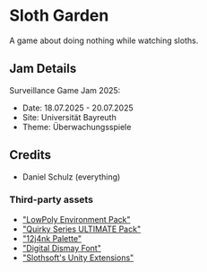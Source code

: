 # Sloth Garden
A game about doing nothing while watching sloths.

## Jam Details
Surveillance Game Jam 2025: 
- Date: 18.07.2025 - 20.07.2025
- Site: Universität Bayreuth
- Theme: Überwachungsspiele

## Credits
- Daniel Schulz (everything)

### Third-party assets
- ["LowPoly Environment Pack"](https://assetstore.unity.com/packages/3d/environments/landscapes/lowpoly-environment-pack-99479)
- ["Quirky Series ULTIMATE Pack"](https://assetstore.unity.com/packages/3d/characters/animals/quirky-series-ultimate-pack-209771)
- ["12j4nk Palette"](https://lospec.com/palette-list/12j4nk)
- ["Digital Dismay Font"](https://www.1001fonts.com/digital-dismay-font.html)
- ["Slothsoft's Unity Extensions"](https://github.com/Faulo/net.slothsoft.unity-extensions)
